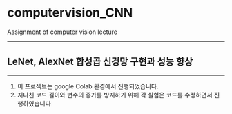 # computervision_CNN
Assignment of computer vision lecture

---
LeNet, AlexNet 합성곱 신경망 구현과 성능 향상
--
---
1. 이 프로젝트는 google Colab 환경에서 진행되었습니다.
2. 지나친 코드 길이와 변수의 증가를 방지하기 위해 각 실험은 코드를 수정하면서 진행하였습니다

